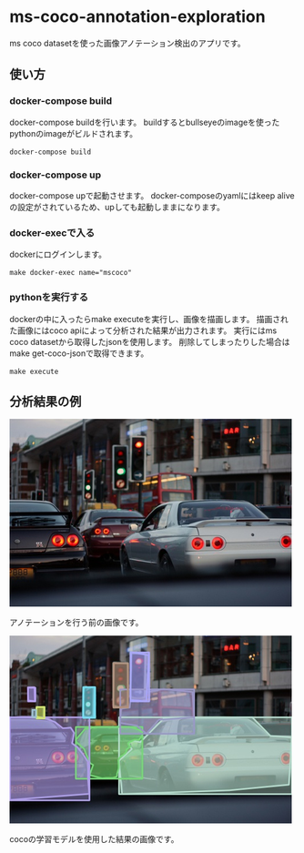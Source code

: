 # ms-coco-annotation-exploration
ms coco datasetを使った画像アノテーション検出のアプリです。

## 使い方
### docker-compose build
docker-compose buildを行います。
buildするとbullseyeのimageを使ったpythonのimageがビルドされます。

```
docker-compose build
```

### docker-compose up
docker-compose upで起動させます。
docker-composeのyamlにはkeep aliveの設定がされているため、upしても起動しままになります。

### docker-execで入る
dockerにログインします。

```
make docker-exec name="mscoco"
```

### pythonを実行する
dockerの中に入ったらmake executeを実行し、画像を描画します。
描画された画像にはcoco apiによって分析された結果が出力されます。
実行にはms coco datasetから取得したjsonを使用します。
削除してしまったりした場合はmake get-coco-jsonで取得できます。

```
make execute
```

## 分析結果の例

![](doc/454661.jpg)

アノテーションを行う前の画像です。

![](doc/454661_annotated.jpg)

cocoの学習モデルを使用した結果の画像です。
